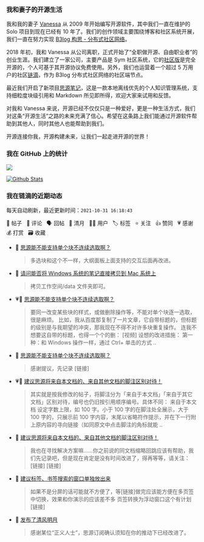 ### 我和妻子的开源生活

我和我的妻子 [Vanessa](https://github.com/Vanessa219) 从 2009 年开始编写开源软件，其中我们一直在维护的 Solo 项目到现在已经有 10 年了。我们的创作领域主要围绕博客和社区系统开展，我们一直在努力实现 [B3log 构思 - 分布式社区网络](https://ld246.com/article/1546941897596)。

2018 年初，我和 Vanessa 从公司离职，正式开始了“全职做开源、自由职业者”的创业生涯。我们建立了一家公司，主要产品是 Sym 社区系统，它的[社区版](https://github.com/88250/symphony)是完全开源的，个人可基于其开源协议免费使用。另外，我们也运营着一个超过 5 万用户的社区[链滴](https://ld246.com)，作为 B3log 分布式社区网络的社区端节点。

最近我们开启了新项目[思源笔记](https://github.com/siyuan-note/siyuan)，这是一款本地离线优先的个人知识管理系统，支持细粒度块级引用和 Markdown 所见即所得，欢迎大家来试用和反馈。

对我和 Vanessa 来说，开源已经不仅仅只是一种爱好，更是一种生活方式，我们对这条“开源生活”之路的未来充满了信心。希望在这条路上我们能通过开源软件帮助到其他人，同时其他人也能帮助到我们。

开源连接你我，开源构建未来，让我们一起走进开源的世界！

### 我在 GitHub 上的统计

<a title="Hits" target="_blank" href="https://github.com/88250/88250"><img src="https://hits.b3log.org/88250/88250.svg"></a>

[![Github Stats](https://github-readme-stats.vercel.app/api?username=88250&theme=tokyonight&show_icons=true)](https://github.com/88250)

<!--events start -->

### 我在链滴的近期动态

每天自动刷新，最近更新时间：`2021-10-31 16:18:43`

📝 帖子 &nbsp; 💬 评论 &nbsp; 🗣 回帖 &nbsp; 🌙 清月 &nbsp; 👨‍💻 用户 &nbsp; 🏷️ 标签 &nbsp; ⭐️ 关注 &nbsp; 👍 赞同 &nbsp; 💗 感谢 &nbsp; 💰 打赏 &nbsp; 🗃 收藏

* 💬 [思源能不能支持单个块不连续选取啊？](https://ld246.com/article/1635621492249/comment/1635647356112#comments)

  > 多选块和这个不一样，大纲面板上面支持的交互后面再改进。
* 💬 [请问能否将 Windows 系统的笔记直接拷贝到 Mac 系统上](https://ld246.com/article/1635613189238/comment/1635646529440#comments)

  > 拷贝工作空间/data 文件夹即可。
* 💗📝 [思源能不能支持单个块不连续选取啊？](https://ld246.com/article/1635621492249)

  > 要同一改变某些块的样式，或做删除操作等，不能对单个块逐一选取，很是麻烦。 比如，我从百度那复制了一片文章，它自带标题的，但标题的级别是与我期望的冲突，那我现在不得不对许多块重复操作。 连我不想要这自带的标题，也得一个个的删： [视频] 设想的改进措施： 第一种：和 Windows 操作一样，通过 Ctrl+ 单击的方式 ..
* 💬 [思源能不能支持单个块不连续选取啊？](https://ld246.com/article/1635621492249/comment/1635646451132#comments)

  > 感谢提议，先记录 [链接]
* 💗💬 [建议思源将来自本文档的、来自其他文档的脚注区别对待！](https://ld246.com/article/1635543134795/comment/1635619345818#comments)

  > 其实就是按我修改的帖子，将脚注分为「来自于本文档」「来自于其它文档」区别对待，编号也仍旧按引用顺序编号。具体不同： 来自于本文档 设定字数上限，如 100 字。小于 100 字的在脚注处全展示，大于 100 字的，只展示前 100 字内容，末尾以省略符作提示，并在下一行附上原内容的寻向链接（如同原文中点击脚注的角标就能 ..
* 💬 [建议思源将来自本文档的、来自其他文档的脚注区别对待！](https://ld246.com/article/1635543134795/comment/1635645671313#comments)

  > 我也在寻找解决方案嘛……你之前说的同文档缩略回跳应该有帮助，我们先记录吧，但是现在肯定是没有时间改进了，得再等等，请关注： [链接] [链接]
* 💬 [建议标签、书签搜索的窗口单独放出来](https://ld246.com/article/1635246404521/comment/1635645090116#comments)

  > 如果不是分屏的话可能就不方便了，等[链接]做完应该能方便在多页签中切换，效果和你演示的应该差不多 页签转换为浮动窗口这个有计划 [链接]
* 🌙 [发布了清风明月](https://ld246.com/member/88250/breezemoons/1635614423794)

  > 感谢某位“正义人士”，思源订阅确认须知在你的推动下已经改进了。


<!--events end -->
